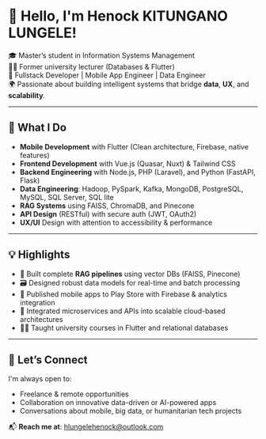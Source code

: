 # 👋 Hello, I'm Henock KITUNGANO LUNGELE!

🎓 Master’s student in Information Systems Management  
👨‍🏫 Former university lecturer (Databases & Flutter)  
💼 Fullstack Developer | Mobile App Engineer | Data Engineer  
🌍 Passionate about building intelligent systems that bridge **data**, **UX**, and **scalability**.

---

## 🔧 What I Do

- **Mobile Development** with Flutter (Clean architecture, Firebase, native features)
- **Frontend Development** with Vue.js (Quasar, Nuxt) & Tailwind CSS
- **Backend Engineering** with Node.js, PHP (Laravel), and Python (FastAPI, Flask)
- **Data Engineering**: Hadoop, PySpark, Kafka, MongoDB, PostgreSQL, MySQL, SQL Server, SQL lite
- **RAG Systems** using FAISS, ChromaDB, and Pinecone
- **API Design** (RESTful) with secure auth (JWT, OAuth2)
- **UX/UI** Design with attention to accessibility & performance

---

## 💡 Highlights

- 🔬 Built complete **RAG pipelines** using vector DBs (FAISS, Pinecone)
- 🗃️ Designed robust data models for real-time and batch processing
- 📱 Published mobile apps to Play Store with Firebase & analytics integration
- 🔗 Integrated microservices and APIs into scalable cloud-based architectures
- 🧑‍🏫 Taught university courses in Flutter and relational databases

---

## 🤝 Let’s Connect

I'm always open to:
- Freelance & remote opportunities
- Collaboration on innovative data-driven or AI-powered apps
- Conversations about mobile, big data, or humanitarian tech projects

📬 **Reach me at**: hlungelehenock@outlook.com


<!--
**KITUNGANOLUNGELE/KITUNGANOLUNGELE** is a ✨ _special_ ✨ repository because its `README.md` (this file) appears on your GitHub profile.

Here are some ideas to get you started:

- 🔭 I’m currently working on ...
- 🌱 I’m currently learning ...
- 👯 I’m looking to collaborate on ...
- 🤔 I’m looking for help with ...
- 💬 Ask me about ...
- 📫 How to reach me: ...
- 😄 Pronouns: ...
- ⚡ Fun fact: ...
-->
